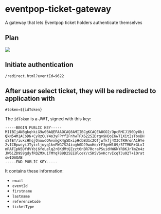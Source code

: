 # eventpop-ticket-gateway

A gateway that lets Eventpop ticket holders authenticate themselves

## Plan

![](http://www.plantuml.com/plantuml/svg/bP91JyCm38Nl_HLMkO04hRG34fF6Dc0Wxd168RMQg5bS9HxL-FKqwIWRb4wxv61_UTRpyyApSBnPc-JLeuEhMrZMjT5Ii2OBKp1KQflirG8IqIcK14pmecM534-2iH7RNYOzhASjdpiij4F9cUArcUC7MdukPZVNaqdo1_yzPXNeckf-m7SX29FOiCh3Gqv_OjBtVbJwvdn8OOj-w5D15Y-XTkZR5h3I7b991QOd6fV2c7SXgyvuK9XbMJPaUi0MKuKswUl38uIKwFrRP8_fbiWTuCzt6LmSa-UE7uj9AYAFq2WjrOuFM_AwjA0jD9hLs8wMT_SFgyUn0OSnHASn1rQuVxJ_77BUBlmiVeghNw0jsgl_0W00)

## Initiate authentication

```
/redirect.html?eventId=9622
```

## After user select ticket, they will be redirected to application with

```
#token=${idToken}
```

The `idToken` is a JWT, signed with this key:

```
-----BEGIN PUBLIC KEY-----
MIIBIjANBgkqhkiG9w0BAQEFAAOCAQ8AMIIBCgKCAQEA8GO2/OpcRMCJ150DyObi
QkN54M1ACoDN+CyRzCuY4o3yFPYfIFnhwTFX622SIDrqv9HDoIKwT1XitIsToyBH
sSfET/iukcHhqjQnowdQAvxmgK4gSDxipHcbBd1c2Qfjwfkfj4X3CfR9ronA1HYe
2vICBpwcyiJTyicljuyq1kvFWG7S24iugh0DJ9wuHo/rF3gmWlU9/5TTMKR+GLxI
nRAFIpN5DfdVYbj6foLelq2r8KdMtQZzzt6nBR7RcraPSuidHWKkYR8KJrTmZn4z
JW6iZD9S9gdyfRQZMXu1TMYq7B9D25EE8lceY/c5KSVSvKcrvIcqTJu02T+iOrat
swIDAQAB
-----END PUBLIC KEY-----
```

It contains these information:

- `email`
- `eventId`
- `firstname`
- `lastname`
- `referenceCode`
- `ticketType`
